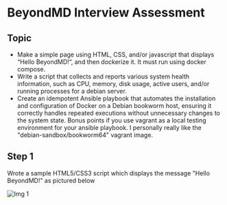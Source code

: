 # BeyondMD Interview Assessment

## Topic

- Make a simple page using HTML, CSS, and/or javascript that displays “Hello BeyondMD!“, and then dockerize it. It must run using docker compose.
- Write a script that collects and reports various system health information, such as CPU, memory, disk usage, active users, and/or running processes for a debian server.
- Create an idempotent Ansible playbook that automates the installation and configuration of Docker on a Debian bookworm host, ensuring it correctly handles repeated executions without unnecessary changes to the system state. Bonus points if you use vagrant as a local testing environment for your ansible playbook. I personally really like the "debian-sandbox/bookworm64" vagrant image.

## Step 1

Wrote a sample HTML5/CSS3 script which displays the message "Hello BeyondMD!" as pictured below

![Img 1]([https://github.com/tograh/testrepository/3DTest.png](https://github.com/yankev07/BeyondMD_Interview/blob/main/img/Screenshot%202023-11-14%20at%201.35.03%20AM.png)https://github.com/yankev07/BeyondMD_Interview/blob/main/img/Screenshot%202023-11-14%20at%201.35.03%20AM.png)
